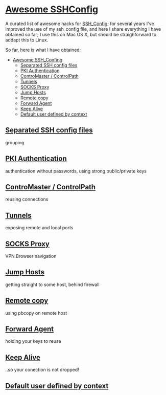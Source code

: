 # [Awesome SSHConfig](https://github.com/mgarces/awesome_sshconfig)
A curated list of awesome hacks for [SSH_Config](http://www.openbsd.org/cgi-bin/man.cgi/OpenBSD-current/man5/ssh_config.5?query=ssh_config); for several years I've improved the use of my ssh_config file, and here I share everything I have obtained so far; I use this on Mac OS X, but should be straighforward to addapt this to Linux.

So far, here is what I have obtained:
* [Awesome SSH_Confing](https://github.com/mgarces/awesome_sshconfig)
  * [Separated SSH config files](#ssh_config_groups)
  * [PKI Authentication](#pki_auth) 
  * [ControMaster / ControlPath](#controlmaster_controlpath)
  * [Tunnels](#tunnels) 
  * [SOCKS Proxy](#socks_proxy)
  * [Jump Hosts](#jump_hosts)
  * [Remote copy](#remote_copy)
  * [Forward Agent](#forward_agent)
  * [Keep Alive](#keep_alive)
  * [Default user defined by context](#default_user)

## [Separated SSH config files](https://github.com/mgarces/awesome_sshconfig##ssh_config_groups)
grouping
## [PKI Authentication](https://github.com/mgarces/awesome_sshconfig##pki_auth)
authentication without passwords, using strong public/private keys
## [ControMaster / ControlPath](https://github.com/mgarces/awesome_sshconfig##controlmaster_controlpath)
reusing connections
## [Tunnels](https://github.com/mgarces/awesome_sshconfig##tunnels)
exposing remote and local ports
## [SOCKS Proxy](https://github.com/mgarces/awesome_sshconfig##socks_proxy)
VPN Browser navigation 
## [Jump Hosts](https://github.com/mgarces/awesome_sshconfig##jump_hosts)
getting straight to some host, behind firewall
## [Remote copy](https://github.com/mgarces/awesome_sshconfig##remote_copy)
using pbcopy on remote host
## [Forward Agent](https://github.com/mgarces/awesome_sshconfig##forward_agent)
holding your keys to reuse
## [Keep Alive](https://github.com/mgarces/awesome_sshconfig##keep_alive)
..so your conection is not dropped!
## [Default user defined by context](https://github.com/mgarces/awesome_sshconfig##default_user)
